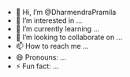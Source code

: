 - 👋 Hi, I’m @DharmendraPramila
- 👀 I’m interested in ...
- 🌱 I’m currently learning ...
- 💞️ I’m looking to collaborate on ...
- 📫 How to reach me ...
- 😄 Pronouns: ...
- ⚡ Fun fact: ...

<!---
DharmendraPramila/DharmendraPramila is a ✨ special ✨ repository because its `README.md` (this file) appears on your GitHub profile.
You can click the Preview link to take a look at your changes.
--->
